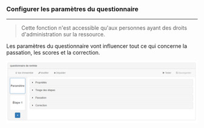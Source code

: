 ### Configurer les paramètres du questionnaire

---

> Cette fonction n'est accessible qu'aux personnes ayant des droits d'administration sur la ressource.

Les paramètres du questionnaire vont influencer tout ce qui concerne la passation, les scores et la correction. 

![](images/quiz-fig3.png)
